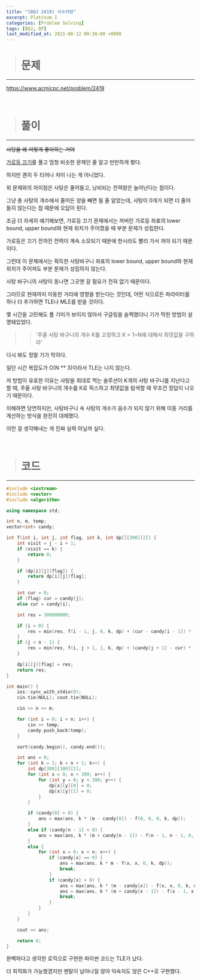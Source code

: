 ```yaml
---
title: "[BOJ 2419] 사수아탕"
excerpt: Platinum I
categories: [Problem Solving]
tags: [BOJ, DP]
last_modified_at: 2021-08-12 00:30:00 +0900
---
```


> # 문제
---

[<u>https://www.acmicpc.net/problem/2419</u>](https://www.acmicpc.net/problem/2419)

<br>

> # 풀이
---

~~사탕을 왜 저렇게 좋아하는 거야~~

[<u>가로등 끄기</u>](https://cael0.github.io/problem%20solving/BOJ2315/)를 풀고 엄청 비슷한 문제인 줄 알고 만만하게 봤다.

하지만 괜히 두 티어나 차이 나는 게 아니었다.

위 문제와의 차이점은 사탕은 줄어들고, 낭비되는 전력량은 늘어난다는 점이다.

그냥 총 사탕의 개수에서 줄어든 양을 빼면 될 줄 알았는데, 사탕이 0개가 되면 더 줄어들지 않는다는 점 때문에 오답이 된다.

조금 더 자세히 얘기해보면, 가로등 끄기 문제에서는 꺼버린 가로등 좌표의 lower bound, upper bound와 현재 위치가 주어졌을 때 부분 문제가 성립한다.

가로등은 끄기 전까진 전력이 계속 소모되기 때문에 한시라도 빨리 가서 꺼야 되기 때문이다.

그런데 이 문제에서는 획득한 사탕바구니 좌표의 lower bound, upper bound와 현재 위치가 주어져도 부분 문제가 성립하지 않는다.

사탕 바구니의 사탕이 동나면 그곳엔 갈 필요가 전혀 없기 때문이다.

그러므로 현재까지 이동한 거리에 영향을 받는다는 것인데, 어떤 식으로든 파라미터를 하나 더 추가하면 TLE나 MLE를 받을 것이다.

몇 시간을 고민해도 풀 기미가 보이지 않아서 구글링을 슬쩍했더니 기가 막힌 방법이 설명돼있었다.

>> '주울 사탕 바구니의 개수 K를 고정하고 K = 1~N에 대해서 최댓값을 구하라'

다시 봐도 정말 기가 막히다.

일단 시간 복잡도가 O(N ** 3)이라서 TLE는 나지 않는다.

저 방법이 유효한 이유는 사탕을 최대로 먹는 솔루션이 K개의 사탕 바구니를 지난다고 할 때, 주울 사탕 바구니의 개수를 K로 픽스하고 최댓값을 탐색할 때 무조건 정답이 나오기 때문이다.

이해하면 당연하지만, 사탕바구니 속 사탕의 개수가 음수가 되지 않기 위해 이동 거리를 계산하는 방식을 완전히 대체했다.

이런 걸 생각해내는 게 진짜 실력 아닐까 싶다.

<br>

> # 코드
---

```cpp
#include <iostream>
#include <vector>
#include <algorithm>

using namespace std;

int n, m, temp;
vector<int> candy;

int f(int i, int j, int flag, int k, int dp[][300][2]) {
    int visit = j - i + 1;
    if (visit == k) {
        return 0;
    }

    if (dp[i][j][flag]) {
        return dp[i][j][flag];
    }

    int cur = 0;
    if (flag) cur = candy[j];
    else cur = candy[i];

    int res = 300000000;

    if (i > 0) {
        res = min(res, f(i - 1, j, 0, k, dp) + (cur - candy[i - 1]) * (k - visit));
    }
    if (j < n - 1) {
        res = min(res, f(i, j + 1, 1, k, dp) + (candy[j + 1] - cur) * (k - visit));
    }

    dp[i][j][flag] = res;
    return res;
}

int main() {
    ios::sync_with_stdio(0);
    cin.tie(NULL); cout.tie(NULL);

    cin >> n >> m;

    for (int i = 0; i < n; i++) {
        cin >> temp;
        candy.push_back(temp);
    }

    sort(candy.begin(), candy.end());

    int ans = 0;
    for (int k = 1; k < n + 1; k++) {
        int dp[300][300][2];
        for (int x = 0; x < 300; x++) {
            for (int y = 0; y < 300; y++) {
                dp[x][y][0] = 0;
                dp[x][y][1] = 0;
            }
        }

        if (candy[0] > 0) {
            ans = max(ans, k * (m - candy[0]) - f(0, 0, 0, k, dp));
        }
        else if (candy[n - 1] < 0) {
            ans = max(ans, k * (m + candy[n - 1]) - f(n - 1, n - 1, 0, k, dp));
        }
        else {
            for (int x = 0; x < n; x++) {
                if (candy[x] == 0) {
                    ans = max(ans, k * m - f(x, x, 0, k, dp));
                    break;
                }
                if (candy[x] > 0) {
                    ans = max(ans, k * (m - candy[x]) - f(x, x, 0, k, dp));
                    ans = max(ans, k * (m + candy[x - 1]) - f(x - 1, x - 1, 0, k, dp));
                    break;
                }
            }
        }
    }

    cout << ans;

    return 0;
}
```

완벽하다고 생각한 로직으로 구현한 파이썬 코드는 TLE가 났다.

더 최적화가 가능했겠지만 멘탈이 남아나질 않아 익숙지도 않은 C++로 구현했다.